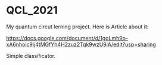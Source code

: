 # QCL_2021
My quantum circut lerning project.
Here is Article about it:

https://docs.google.com/document/d/1goLmh9o-xA6nhoic9ij4tMGfYh4H2zuz2Tqk9wzU9iA/edit?usp=sharing 

Simple classificator.
